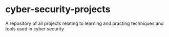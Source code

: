 # cyber-security-projects
A repository of all projects relating to learning and practing techniques and tools used in cyber security
